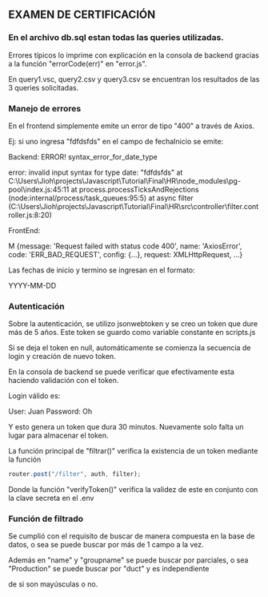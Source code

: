 ## EXAMEN DE CERTIFICACIÓN

### En el archivo db.sql estan todas las queries utilizadas.

Errores típicos lo imprime con explicación en la consola de backend gracias a la función "errorCode(err)" en "error.js".

En query1.vsc, query2.csv y query3.csv se encuentran los resultados de las 3 queries solicitadas.

### Manejo de errores

En el frontend simplemente emite un error de tipo "400" a través de Axios.

Ej: si uno ingresa "fdfdsfds" en el campo de fechaInicio se emite:


Backend: 
    ERROR!
    syntax_error_for_date_type

error: invalid input syntax for type date: "fdfdsfds"
    at C:\Users\Jioh\projects\Javascript\Tutorial\Final\HR\node_modules\pg-pool\index.js:45:11
    at process.processTicksAndRejections (node:internal/process/task_queues:95:5)
    at async filter (C:\Users\Jioh\projects\Javascript\Tutorial\Final\HR\src\controller\filter.controller.js:8:20)

FrontEnd:

M {message: 'Request failed with status code 400', name: 'AxiosError', code: 'ERR_BAD_REQUEST', config: {…}, request: XMLHttpRequest, …}

Las fechas de inicio y termino se ingresan en el formato:

YYYY-MM-DD

### Autenticación

Sobre la autenticación, se utilizo jsonwebtoken y se creo un token que dure más de 5 años. Este token se guardo como variable constante en scripts.js

Si se deja el token en null, automáticamente se comienza la secuencia de login y creación de nuevo token.

En la consola de backend se puede verificar que efectivamente esta haciendo validación con el token.

Login válido es:

User: Juan
Password: Oh

Y esto genera un token que dura 30 minutos. Nuevamente solo falta un lugar para almacenar el token.

La función principal de "filtrar()" verifica la existencia de un token mediante la función

```js
router.post("/filter", auth, filter);
```
Donde la función "verifyToken()" verifica la validez de este en conjunto con la clave secreta en el .env

### Función de filtrado

Se cumplió con el requisito de buscar de manera compuesta en la base de datos, o sea se puede buscar por más de 1 campo a la vez.

Además en "name" y "groupname" se puede buscar por parciales, o sea "Production" se puede buscar por "duct" y es independiente 

de si son mayúsculas o no.